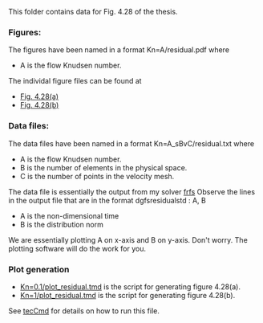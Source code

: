 This folder contains data for Fig. 4.28 of the thesis.

### Figures:  

The figures have been named in a format Kn=A/residual.pdf where 
- A is the flow Knudsen number.

The individal figure files can be found at  
- [Fig. 4.28(a)](Kn=0.1/residual.pdf)
- [Fig. 4.28(b)](Kn=1/residual.pdf)


### Data files:  

The data files have been named in a format Kn=A\_sBvC/residual.txt where 
- A is the flow Knudsen number.
- B is the number of elements in the physical space.
- C is the number of points in the velocity mesh.

The data file is essentially the output from my solver [frfs](https://github.com/jaisw7/frfs)
Observe the lines in the output file that are in the format dgfsresidualstd :  A, B
- A is the non-dimensional time
- B is the distribution norm

We are essentially plotting A on x-axis and B on y-axis. Don't worry. The plotting software will do the work for you.

### Plot generation 

- [Kn=0.1/plot_residual.tmd](Kn=0.1/plot_residual.tmd) is the script for generating figure 4.28(a). 
- [Kn=1/plot_residual.tmd](Kn=1/plot_residual.tmd) is the script for generating figure 4.28(b). 

See [tecCmd](https://github.com/jaisw7/tecCmd) for details on how to run this file.

